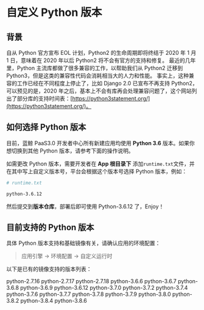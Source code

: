 # 自定义 Python 版本

## 背景

自从 Python 官方宣布 EOL 计划，Python2 的生命周期即将终结于 2020 年 1 月 1 日，意味着在 2020 年以后 Python2 将不会有官方的支持和修复。
最近的几年里，Python 主流库都做了很多兼容的工作，以帮助我们从 Python2 迁移到 Python3，但是这类的兼容性代码会消耗相当大的人力和性能。
事实上，这种兼容的工作已经在不同程度上停止了，比如 Django 2.0 已宣布不再支持 Python2，可以预见的是，2020 年之后，基本上不会有库再会处理兼容问题了，这个网站列出了部分库的支持时间表：[https://python3statement.org/](https://python3statement.org/)。

## 如何选择 Python 版本

目前，蓝鲸 PaaS3.0 开发者中心所有新建应用均使用 **Python 3.6** 版本。如果你想切换到其他 Python 版本，请参考下面的操作说明。

如需更改 Python 版本，需要开发者在 **App 根目录下** 添加`runtime.txt`文件，并在其中写上自定义版本号，平台会根据这个版本号选择 Python 版本，例如：

```bash
# runtime.txt

python-3.6.12
```

然后提交到**版本仓库**，部署后即可使用 Python-3.6.12 了，Enjoy！

## 目前支持的 Python 版本

具体 Python 版本支持和基础镜像有关，请确认应用的环境配置：

> 应用引擎 -> 环境配置 -> 自定义运行时

以下是已有的镜像支持的版本列表：

python-2.7.16
python-2.7.17
python-2.7.18
python-3.6.6
python-3.6.7
python-3.6.8
python-3.6.9
python-3.6.12
python-3.7.0
python-3.7.2
python-3.7.4
python-3.7.6
python-3.7.7
python-3.7.8
python-3.7.9
python-3.8.0
python-3.8.2
python-3.8.4
python-3.8.6

